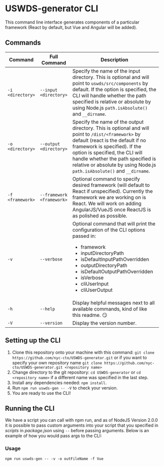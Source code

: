 # USWDS-generator CLI

This command line interface generates components of a particular framework (React by default, but Vue and Angular will be added).

## Commands

| Command | Full Command | Description |
| --- | --- | --- |
| `-i <directory>` | `--input <directory>` | Specify the name of the input directory. This is optional and will point to ``uswds/src/components`` by default. If the option is specified, the CLI will handle whether the path specified is relative or absolute by using Node.js ``path.isAbsolute()`` and ``__dirname``. |
| `-o <directory>` | `--output <directory>` | Specify the name of the output directory. This is optional and will point to ``/dist/<framework>`` by default (react is the default if no framework is specified). If the option is specified, the CLI will handle whether the path specified is relative or absolute by using Node.js ``path.isAbsolute()`` and ``__dirname``. |
| `-f <framework>` | `--framework <framework>` | Optional command to specify desired framework (will default to React if unspecified). Currently the framework we are working on is React. We will work on adding AngularJS/VueJS once ReactJS is as polished as possible. |
| `-v` | `--verbose` | Optional command that will print the configuration of the CLI options passed in: <ul><li>framework</li><li>inputDirectoryPath</li><li>isDefaultInputPathOverridden</li><li>outputDirectoryPath</li><li>isDefaultOutputPathOverridden</li><li>isVerbose</li><li>cliUserInput</li><li>cliUserOutput</li></ul> |
| `-h` | `--help` | Display helpful messages next to all available commands, kind of like this readme. :smirk: |
| `-V` | `--version` | Display the version number. |

## Setting up the CLI

1. Clone this repository onto your machine with this command: `git clone https://github.com/nyc-cto/USWDS-generator.git` or if you want to specify your own repository name `git clone https://github.com/nyc-cto/USWDS-generator.git <repository name>`
2. Change directory to the git repository: `cd USWDS-generator` or ``cd <repository name>`` if a different name was specified in the last step.
3. Install any dependencies needed: `npm install`.
4. Run `npm run uswds-gen -- -V` to check your version.
5. You are ready to use the CLI!

## Running the CLI

We have a script you can call with npm run, and as of NodeJS Version 2.0.0 it is possible to pass custom arguments into your script that you specified in _scripts_ in _package.json_ using `--` before passing arguments. Below is an example of how you would pass args to the CLI:

### Usage

```shell
npm run uswds-gen -- -v -o outFileName -f Vue
```
